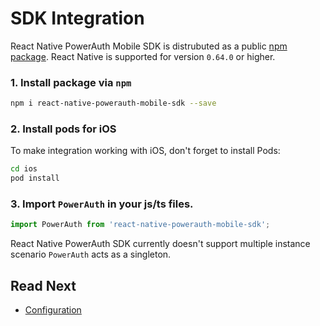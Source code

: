 # SDK Integration

React Native PowerAuth Mobile SDK is distrubuted as a public [npm package](https://www.npmjs.com/package/react-native-powerauth-mobile-sdk). React Native is supported for version `0.64.0` or higher.

### 1. Install package via `npm`
```sh
npm i react-native-powerauth-mobile-sdk --save
```

### 2. Install pods for iOS

To make integration working with iOS, don't forget to install Pods:

```sh
cd ios
pod install
```

### 3. Import `PowerAuth` in your js/ts files.

```typescript
import PowerAuth from 'react-native-powerauth-mobile-sdk';
```

<!-- begin box info -->
React Native PowerAuth SDK currently doesn't support multiple instance scenario `PowerAuth` acts as a singleton.
<!-- end -->

## Read Next

- [Configuration](./Configuration.md)
